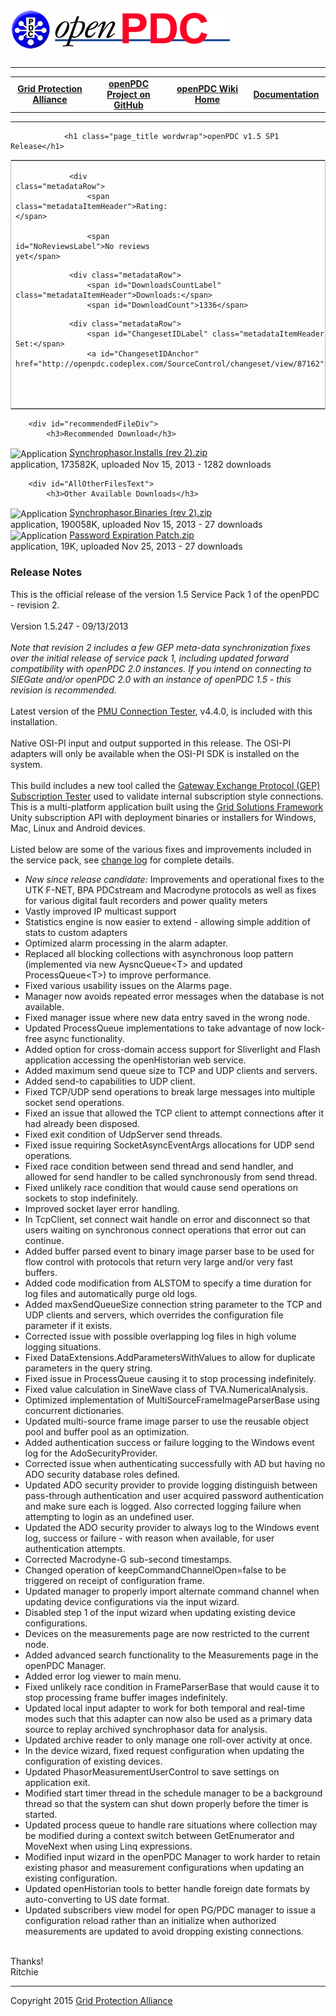 <HTML>
<html lang="en" xmlns="http://www.w3.org/1999/xhtml">
<head>
<meta charset="utf-8" />
</head>
<body>
<!--HtmlToGmd.Body-->
<h1><a href="https://github.com/GridProtectionAlliance/openPDC/tree/master/Source/Documentation/wiki/openPDC_Home.md"><img src="https://github.com/GridProtectionAlliance/openPDC/blob/master/Source/Documentation/wiki/openPDC_Logo.png" alt="The Open Source Phasor Data Concentrator" /></a></h1>
<hr />
<div id="NavigationMenu">
<table style="width: 100%; border-collapse: collapse; border: 0px solid gray;">
<tr>
<td style="width: 25%; text-align:center;"><b><a href="http://www.gridprotectionalliance.org">Grid Protection Alliance</a></b></td>
<td style="width: 25%; text-align:center;"><b><a href="https://github.com/GridProtectionAlliance/openPDC">openPDC Project on GitHub</a></b></td>
<td style="width: 25%; text-align:center;"><b><a href="https://github.com/GridProtectionAlliance/openPDC/tree/master/Source/Documentation/wiki/openPDC_Home.md">openPDC Wiki Home</a></b></td>
<td style="width: 25%; text-align:center;"><b><a href="https://github.com/GridProtectionAlliance/openPDC/tree/master/Source/Documentation/wiki/openPDC_Documentation_Home.md">Documentation</a></b></td>
</tr>
</table>
</div>
<hr />
<!--/HtmlToGmd.Body-->
<div class="WikiContent">
<div id="ErrorPanel" class="Error" style="clear: both; font-size: 1.25em; display: none;"></div>
                
                <h1 class="page_title wordwrap">openPDC v1.5 SP1 Release</h1>
<table id="ReleaseMetaDataBox" cellspacing="0" cellpadding="0" border="0" style="border: 1px solid #c0c0c0; margin-top: 10px;">
    <tr>
        <td valign="top" style="border-right: 1px solid #c0c0c0;">
            <div id="metadataLeft" style="width: 250px;">
            
                <div class="metadataRow">
                    <span class="metadataItemHeader">Rating:</span>
                
                    <span id="NoReviewsLabel">No reviews yet</span>
                    
</div>
                
                <div class="metadataRow">
                    <span id="DownloadsCountLabel" class="metadataItemHeader">Downloads:</span>
                    <span id="DownloadCount">1336</span>
</div>
                
                <div class="metadataRow">
                    <span id="ChangesetIDLabel" class="metadataItemHeader">Change Set:</span>
                    <a id="ChangesetIDAnchor" href="http://openpdc.codeplex.com/SourceControl/changeset/view/87162">87162</a>
</div>
                
</div>
        </td>
        <td valign="top">
            <div id="metadataRight" style="width: 250px;">
                
                <div class="metadataRow">
                    <span class="metadataItemHeader">Released:</span>
                    <span id="ReleaseDateLiteral" class="smartDate dateOnlyNoShort" title="9/13/2013 7:00:00 AM" localtimeticks="1379080800">Sep 13, 2013</span>
</div>
                
                <div class="metadataRow">
                    <span class="metadataItemHeader">Updated:</span>
                        <span id="ReleaseModifierDateLiteral" class="smartDate dateOnlyNoShort" title="11/25/2013 2:39:48 PM" localtimeticks="1385419188">Nov 25, 2013</span>
                        by <a id="UpdatedByUserAnchor" href="http://www.codeplex.com/site/users/view/staphen">staphen</a>
</div>
                <div class="metadataRow">
                    <span id="DevStatusLabel" class="metadataItemHeader">Dev status:</span> 
                    <span id="DevStatusValue">
                    Stable
                        <img alt="Help Icon" class="helpImage" id="DevStatusHelpImage" src="http://download-codeplex.sec.s-msft.com/Images/v21031/HelpIcon.png" title="Stable: This software is believed to be ready for use">
                    
                    </span>
</div>
                
</div>
        </td>
    </tr>
</table>
<script type="text/javascript">
    //function isPlatformInstallerAgent() {
    //    return navigator.userAgent.toLowerCase().indexOf('platform-installer/') != -1;
    //}
    function downloadFile(link, userClick, alreadyLoaded) {
        if (userClick)
            return $.release.fn.downloadFile(link);
        if (!alreadyLoaded) {
            var downloadId = $getQuerystring("DownloadId");
            if (!downloadId)
                downloadId = getIdFromFragment();
            if (downloadId) {
                var clickOncePath = $("a[fileId='" + downloadId + "']").attr('d:clickOncePath');
                var clickOnceUrl = 'http://openpdc.codeplex.com/downloads/get/clickOnce/*REPLACE*'.replace('downloads/get/clickOnce/*REPLACE*', 'downloads/get/clickOnce/' + clickOncePath);
                var fileUrl = 'http://openpdc.codeplex.com/downloads/get/0'.replace('downloads/get/0', 'downloads/get/' + downloadId);
                
                window.location = clickOncePath ? clickOnceUrl : fileUrl;
            }
        }
        return false;
    }
    function getIdFromFragment() {
        var path = document.location.toString();
        if (path.match('#')) {
            var fileID = '#' + path.split('#')[1];
            if (fileID.toLowerCase().indexOf("downloadid=") > 0) {
                fileID = fileID.split("=");
                if (fileID[1].length > 0) {
                    return fileID[1];
                }
            }
        }
    }
</script>
<div class="ReleaseNotesDiv">
    <a id="ReleaseFiles"></a>
    
        <div id="recommendedFileDiv">
            <h3>Recommended Download</h3>
            
<div id="FileListItem0" class="FileListItemDiv">
    <img id="fileImage0" class="FileTypeImage" style="vertical-align:middle;" src="http://download-codeplex.sec.s-msft.com/Images/v21031/RuntimeBinary.gif" alt="Application">
    <a class="FileNameLink" d:fileid="557045" d:posturl="http://openpdc.codeplex.com/releases/captureDownload" d:releaseid="98475" href="http://openpdc.codeplex.com/downloads/get/557045" id="fileDownload0" onclick="suppressUnsavedData();return downloadFile(this, true, false)" tabindex="9">Synchrophasor.Installs &#40;rev 2&#41;.zip</a>
<div>
        <span id="fileItemInfo0" class="SubText">
            application,
            173582K, uploaded
            <span class="smartDate dateOnly" title="11/15/2013 6:23:26 PM" localtimeticks="1384568606">Nov 15, 2013</span>
             -
            1282 downloads
        </span>
</div>
</div>
</div>
        
        <div id="AllOtherFilesText">
            <h3>Other Available Downloads</h3>
</div>
        
<div id="FileListItem1" class="FileListItemDiv">
    <img id="fileImage1" class="FileTypeImage" style="vertical-align:middle;" src="http://download-codeplex.sec.s-msft.com/Images/v21031/RuntimeBinary.gif" alt="Application">
    <a class="FileNameLink" d:fileid="758501" d:posturl="http://openpdc.codeplex.com/releases/captureDownload" d:releaseid="98475" href="http://openpdc.codeplex.com/downloads/get/758501" id="fileDownload1" onclick="suppressUnsavedData();return downloadFile(this, true, false)" tabindex="9">Synchrophasor.Binaries &#40;rev 2&#41;.zip</a>
<div>
        <span id="fileItemInfo1" class="SubText">
            application,
            190058K, uploaded
            <span class="smartDate dateOnly" title="11/15/2013 6:23:16 PM" localtimeticks="1384568596">Nov 15, 2013</span>
             -
            27 downloads
        </span>
</div>
</div>
<div id="FileListItem2" class="FileListItemDiv">
    <img id="fileImage2" class="FileTypeImage" style="vertical-align:middle;" src="http://download-codeplex.sec.s-msft.com/Images/v21031/RuntimeBinary.gif" alt="Application">
    <a class="FileNameLink" d:fileid="761966" d:posturl="http://openpdc.codeplex.com/releases/captureDownload" d:releaseid="98475" href="http://openpdc.codeplex.com/downloads/get/761966" id="fileDownload2" onclick="suppressUnsavedData();return downloadFile(this, true, false)" tabindex="9">Password Expiration Patch.zip</a>
<div>
        <span id="fileItemInfo2" class="SubText">
            application,
            19K, uploaded
            <span class="smartDate dateOnly" title="11/25/2013 2:39:34 PM" localtimeticks="1385419174">Nov 25, 2013</span>
             -
            27 downloads
        </span>
</div>
</div>
</div>
<div class="ReleaseNotesDiv">
    <h3>Release Notes</h3>
    <div id="ReleaseNotes" class="WikiContent">
        <div class="wikidoc">This is the official release of the version 1.5 Service Pack 1 of the openPDC - revision 2.<br><br>Version 1.5.247 - 09/13/2013<br><br><i>Note that revision 2 includes a few GEP meta-data synchronization fixes over the initial release of service pack 1, including updated forward compatibility with openPDC 2.0 instances. If you intend on connecting to SIEGate and/or openPDC 2.0 with an instance of openPDC 1.5 - this revision is recommended.</i><br><br>Latest version of the <a href="https://pmuconnectiontester.codeplex.com/releases/view/109471">PMU Connection Tester</a>, v4.4.0, is included with this installation.<br><br>Native OSI-PI input and output supported in this release. The OSI-PI adapters will only be available when the OSI-PI SDK is installed on the system.<br><br>This build includes a new tool called the <a href="https://github.com/GridProtectionAlliance/openPDC/tree/master/Source/Documentation/wiki/GEP_Subscription_Tester.md">Gateway Exchange Protocol &#40;GEP&#41; Subscription Tester</a> used to validate internal subscription style connections. This is a multi-platform application built using the <a href="https://gsf.codeplex.com/">Grid Solutions Framework</a> Unity subscription API with deployment binaries or installers for Windows, Mac, Linux and Android devices.<br><br>Listed below are some of the various fixes and improvements included in the service pack, see <a href="https://openpdc.codeplex.com/SourceControl/list/changesets">change log</a> for complete details.<br>
<ul><li><i>New since release candidate:</i> Improvements and operational fixes to the UTK F-NET, BPA PDCstream and Macrodyne protocols as well as fixes for various digital fault recorders and power quality meters </li>
<li>Vastly improved IP multicast support</li>
<li>Statistics engine is now easier to extend - allowing simple addition of stats to custom adapters</li>
<li>Optimized alarm processing in the alarm adapter.</li>
<li>Replaced all blocking collections with asynchronous loop pattern (implemented via new AysncQueue&lt;T&gt; and updated ProcessQueue&lt;T&gt;) to improve performance.</li>
<li>Fixed various usability issues on the Alarms page.</li>
<li>Manager now avoids repeated error messages when the database is not available.</li>
<li>Fixed manager issue where new data entry saved in the wrong node. </li>
<li>Updated ProcessQueue implementations to take advantage of now lock-free async functionality.</li>
<li>Added option for cross-domain access support for Sliverlight and Flash application accessing the openHistorian web service.</li>
<li>Added maximum send queue size to TCP and UDP clients and servers.</li>
<li>Added send-to capabilities to UDP client.</li>
<li>Fixed TCP/UDP send operations to break large messages into multiple socket send operations.</li>
<li>Fixed an issue that allowed the TCP client to attempt connections after it had already been disposed.</li>
<li>Fixed exit condition of UdpServer send threads.</li>
<li>Fixed issue requiring SocketAsyncEventArgs allocations for UDP send operations.</li>
<li>Fixed race condition between send thread and send handler, and allowed for send handler to be called synchronously from send thread.</li>
<li>Fixed unlikely race condition that would cause send operations on sockets to stop indefinitely.</li>
<li>Improved socket layer error handling.</li>
<li>In TcpClient, set connect wait handle on error and disconnect so that users waiting on synchronous connect operations that error out can continue.</li>
<li>Added buffer parsed event to binary image parser base to be used for flow control with protocols that return very large and/or very fast buffers.</li>
<li>Added code modification from ALSTOM to specify a time duration for log files and automatically purge old logs.</li>
<li>Added maxSendQueueSize connection string parameter to the TCP and UDP clients and servers, which overrides the configuration file parameter if it exists.</li>
<li>Corrected issue with possible overlapping log files in high volume logging situations.</li>
<li>Fixed DataExtensions.AddParametersWithValues to allow for duplicate parameters in the query string.</li>
<li>Fixed issue in ProcessQueue causing it to stop processing indefinitely.</li>
<li>Fixed value calculation in SineWave class of TVA.NumericalAnalysis.</li>
<li>Optimized implementation of MultiSourceFrameImageParserBase using concurrent dictionaries.</li>
<li>Updated multi-source frame image parser to use the reusable object pool and buffer pool as an optimization.</li>
<li>Added authentication success or failure logging to the Windows event log for the AdoSecurityProvider.</li>
<li>Corrected issue when authenticating successfully with AD but having no ADO security database roles defined.</li>
<li>Updated ADO security provider to provide logging distinguish between pass-through authentication and user acquired password authentication and make sure each is logged. Also corrected logging failure when attempting to login as an undefined user.</li>
<li>Updated the ADO security provider to always log to the Windows event log, success or failure - with reason when available, for user authentication attempts.</li>
<li>Corrected Macrodyne-G sub-second timestamps.</li>
<li>Changed operation of keepCommandChannelOpen=false to be triggered on receipt of configuration frame.</li>
<li>Updated manager to properly import alternate command channel when updating device configurations via the input wizard.</li>
<li>Disabled step 1 of the input wizard when updating existing device configurations.</li>
<li>Devices on the measurements page are now restricted to the current node.</li>
<li>Added advanced search functionality to the Measurements page in the openPDC Manager.</li>
<li>Added error log viewer to main menu.</li>
<li>Fixed unlikely race condition in FrameParserBase that would cause it to stop processing frame buffer images indefinitely.</li>
<li>Updated local input adapter to work for both temporal and real-time modes such that this adapter can now also be used as a primary data source to replay archived synchrophasor data for analysis.</li>
<li>Updated archive reader to only manage one roll-over activity at once.</li>
<li>In the device wizard, fixed request configuration when updating the configuration of existing devices.</li>
<li>Updated PhasorMeasurementUserControl to save settings on application exit.</li>
<li>Modified start timer thread in the schedule manager to be a background thread so that the system can shut down properly before the timer is started.</li>
<li>Updated process queue to handle rare situations where collection may be modified during a context switch between GetEnumerator and MoveNext when using Linq expressions.</li>
<li>Modified input wizard in the openPDC Manager to work harder to retain existing phasor and measurement configurations when updating an existing configuration.</li>
<li>Updated openHistorian tools to better handle foreign date formats by auto-converting to US date format.</li>
<li>Updated subscribers view model for open PG/PDC manager to issue a configuration reload rather than an initialize when authorized measurements are updated to avoid dropping existing connections.</li></ul>
<br>Thanks!<br>Ritchie</div><div class="ClearBoth"></div>
</div>
</div>
</div>
<!--HtmlToGmd.Foot-->
<div id="copyright">
<hr />
Copyright 2015 <a href="http://www.gridprotectionalliance.org">Grid Protection Alliance</a>
</div>
<!--/HtmlToGmd.Foot-->
</body>
</html>
</HTML>
